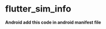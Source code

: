 # flutter_sim_info

**Android add this code in android manifest file**
<uses-permission android:name="android.permission.READ_PHONE_STATE"/>
<uses-permission android:name="android.permission.READ_PRIVILEGED_PHONE_STATE"/>


